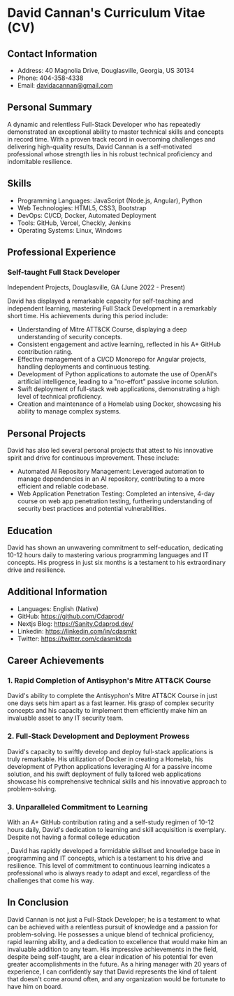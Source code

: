 # David Cannan's Curriculum Vitae (CV)

## Contact Information

- Address: 40 Magnolia Drive, Douglasville, Georgia, US 30134
- Phone: 404-358-4338
- Email: davidacannan@gmail.com

## Personal Summary

A dynamic and relentless Full-Stack Developer who has repeatedly demonstrated an exceptional ability to master technical skills and concepts in record time. With a proven track record in overcoming challenges and delivering high-quality results, David Cannan is a self-motivated professional whose strength lies in his robust technical proficiency and indomitable resilience.

## Skills

- Programming Languages: JavaScript (Node.js, Angular), Python
- Web Technologies: HTML5, CSS3, Bootstrap
- DevOps: CI/CD, Docker, Automated Deployment
- Tools: GitHub, Vercel, Checkly, Jenkins
- Operating Systems: Linux, Windows

## Professional Experience

### Self-taught Full Stack Developer
Independent Projects, Douglasville, GA (June 2022 - Present)

David has displayed a remarkable capacity for self-teaching and independent learning, mastering Full Stack Development in a remarkably short time. His achievements during this period include:

- Understanding of Mitre ATT&CK Course, displaying a deep understanding of security concepts.
- Consistent engagement and active learning, reflected in his A+ GitHub contribution rating.
- Effective management of a CI/CD Monorepo for Angular projects, handling deployments and continuous testing.
- Development of Python applications to automate the use of OpenAI's artificial intelligence, leading to a "no-effort" passive income solution.
- Swift deployment of full-stack web applications, demonstrating a high level of technical proficiency.
- Creation and maintenance of a Homelab using Docker, showcasing his ability to manage complex systems.

## Personal Projects

David has also led several personal projects that attest to his innovative spirit and drive for continuous improvement. These include:

- Automated AI Repository Management: Leveraged automation to manage dependencies in an AI repository, contributing to a more efficient and reliable codebase.
- Web Application Penetration Testing: Completed an intensive, 4-day course on web app penetration testing, furthering understanding of security best practices and potential vulnerabilities.

## Education

David has shown an unwavering commitment to self-education, dedicating 10-12 hours daily to mastering various programming languages and IT concepts. His progress in just six months is a testament to his extraordinary drive and resilience.

## Additional Information

- Languages: English (Native)
- GitHub: https://github.com/Cdaprod/
- Nextjs Blog: https://Sanity.Cdaprod.dev/
- Linkedin: https://linkedin.com/in/cdasmkt
- Twitter: https://twitter.com/cdasmktcda

## Career Achievements

### 1. Rapid Completion of Antisyphon's Mitre ATT&CK Course

David's ability to complete the Antisyphon's Mitre ATT&CK Course in just one days sets him apart as a fast learner. His grasp of complex security concepts and his capacity to implement them efficiently make him an invaluable asset to any IT security team.

### 2. Full-Stack Development and Deployment Prowess

David's capacity to swiftly develop and deploy full-stack applications is truly remarkable. His utilization of Docker in creating a Homelab, his development of Python applications leveraging AI for a passive income solution, and his swift deployment of fully tailored web applications showcase his comprehensive technical skills and his innovative approach to problem-solving.

### 3. Unparalleled Commitment to Learning

With an A+ GitHub contribution rating and a self-study regimen of 10-12 hours daily, David's dedication to learning and skill acquisition is exemplary. Despite not having a formal college education

, David has rapidly developed a formidable skillset and knowledge base in programming and IT concepts, which is a testament to his drive and resilience. This level of commitment to continuous learning indicates a professional who is always ready to adapt and excel, regardless of the challenges that come his way.

## In Conclusion

David Cannan is not just a Full-Stack Developer; he is a testament to what can be achieved with a relentless pursuit of knowledge and a passion for problem-solving. He possesses a unique blend of technical proficiency, rapid learning ability, and a dedication to excellence that would make him an invaluable addition to any team. His impressive achievements in the field, despite being self-taught, are a clear indication of his potential for even greater accomplishments in the future. As a hiring manager with 20 years of experience, I can confidently say that David represents the kind of talent that doesn't come around often, and any organization would be fortunate to have him on board.